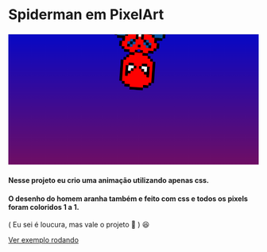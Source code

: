 # Spiderman em PixelArt


![darkrai](https://github.com/AthosVinicius/spiderman_pixel_art/blob/main/images/cover.PNG?raw=true) 
####  Nesse projeto eu crio uma animação utilizando apenas css. ####
#### O desenho do homem aranha também e feito com css e todos os pixels foram coloridos 1 a 1. ####
( Eu sei é loucura, mas vale o projeto 🎇 ) 😆

[Ver exemplo rodando](https://athosvinicius.github.io/spiderman_pixel_art/)
